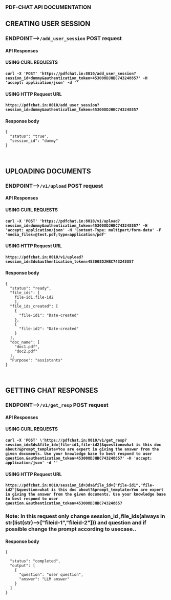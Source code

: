 ### PDF-CHAT API DOCUMENTATION

## CREATING USER SESSION

### ENDPOINT-->`/add_user_session` POST request

#### API Responses

#### USING CURL REQUESTS

#### ```curl -X 'POST' 'https://pdfchat.in:8010/add_user_session?session_id=dummy&authentication_token=453008DJHBC743248857' -H 'accept: application/json' -d '' ```

#### USING HTTP Request URL

####  ```https://pdfchat.in:8010/add_user_session?session_id=dummy&authentication_token=453008DJHBC743248857```

#### Response body

```
{
  "status": "true",
  "session_id": "dummy"
}
```

<br>

## UPLOADING DOCUMENTS

### ENDPOINT-->`/v1/upload` POST request

#### API Responses

#### USING CURL REQUESTS

#### ```curl -X 'POST' 'https://pdfchat.in:8010/v1/upload?session_id=dummy&authentication_token=453008DJHBC743248857' -H 'accept: application/json' -H 'Content-Type: multipart/form-data' -F 'media_files=@test.pdf;type=application/pdf' ```

#### USING HTTP Request URL

####  ```https://pdfchat.in:8010/v1/upload?session_id=3ds&authentication_token=453008DJHBC743248857```

#### Response body

```
{
  "status": "ready",
  "file_ids": [
    file-id1,file-id2
    ],
  "file_ids_created": [
    {
      "file-id1": "Date-created"
    },
    {
      "file-id2": "Date-created"
    }
  ],
  "doc_name": [
    "doc1.pdf",
    "doc2.pdf"
  ],
  "Purpose": "assistants"
}

```
<br>

## GETTING CHAT RESPONSES

### ENDPOINT-->`/v1/get_resp` POST request

#### API Responses

#### USING CURL REQUESTS

#### ```curl -X 'POST' \'https://pdfchat.in:8010/v1/get_resp?session_id=3ds&file_id=[file-id1,file-id2]&question=what is this doc about?&prompt_template=You are expert in giving the answer from the given documents. Use your knowledge base to best respond to user question.&authentication_token=453008DJHBC743248857' -H 'accept: application/json' -d '' ```

#### USING HTTP Request URL

####  ```https://pdfchat.in:8010/session_id=3ds&file_id=["file-id1","file-id2"]&question=what is this doc about?&prompt_template=You are expert in giving the answer from the given documents. Use your knowledge base to best respond to user question.&authentication_token=453008DJHBC743248857```


### Note: In this request only change session_id ,file_ids(always in str(list(str)-->["fileid-1","fileid-2"])) and question and if possible change the prompt according to usecase..

#### Response body

```
{
  
  "status": "completed",
  "output": [
    {
      "question": "user question",
      "answer": "LLM answer"
    }
  ]
}
```

